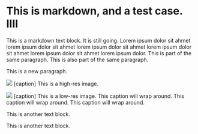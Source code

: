 # This is markdown, and a test case. IIII

This is a markdown text block. It is still going. Lorem ipsum dolor sit ahmet lorem ipsum dolor sit ahmet lorem ipsum dolor sit ahmet lorem ipsum dolor sit ahmet lorem ipsum dolor sit ahmet lorem ipsum dolor.
This is part of the same paragraph.
This is also part of the same paragraph.

This is a new paragraph.

![](https://hips.hearstapps.com/hmg-prod/images/dog-puppy-on-garden-royalty-free-image-1586966191.jpg?crop=0.752xw:1.00xh;0.175xw,0&resize=1200:*)
[caption] This is a high-res image.

![](https://hips.hearstapps.com/hmg-prod/images/dog-puppy-on-garden-royalty-free-image-1586966191.jpg?crop=0.752xw:1.00xh;0.175xw,0&resize=1200:*)
[caption] This is a low-res image. This caption will wrap around. This caption will wrap around. This caption will wrap around.

This is another text block.

This is another text block.